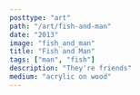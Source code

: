```yaml
---
posttype: "art"
path: "/art/fish-and-man"
date: "2013"
image: "fish_and_man"
title: "Fish and Man"
tags: ["man", "fish"]
description: "They're friends"
medium: "acrylic on wood"
---
```

